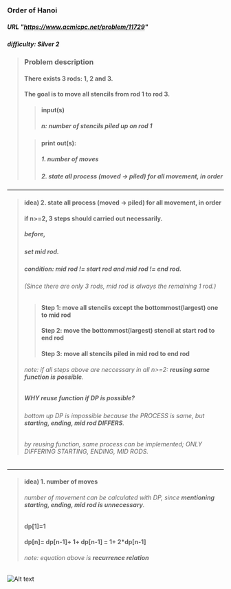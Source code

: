 ### Order of Hanoi
##### URL "https://www.acmicpc.net/problem/11729"
##### difficulty: __Silver 2__

> ### Problem description
> #### There exists 3 rods: 1, 2 and 3.
> #### The goal is to move all stencils from rod 1 to rod 3.
> 
> > #### input(s)
> > ##### n: number of stencils piled up on rod 1
>
> > #### print out(s):
> > ##### 1. number of moves
> > ##### 2. state all process (moved -> piled) for all movement, in order

* * *


> #### idea) 2. state all process (moved -> piled) for all movement, in order
> 
> #### if n>=2, 3 steps should carried out __necessarily__.
> 
> ##### before, 
> ##### set mid rod.
> ##### condition: mid rod != start rod and mid rod != end rod. 
> ###### (Since there are only 3 rods, mid rod is always the remaining 1 rod.)
> 
> > #### Step 1: move all stencils except the bottommost(largest) one to mid rod
> > #### Step 2: move the bottommost(largest) stencil at start rod to end rod
> > #### Step 3: move all stencils piled in mid rod to end rod
> 
> 
> ###### note: if all steps above are neccessary in all n>=2: __reusing same function is possible__.
> 
> 
> 
> ##### __WHY reuse function__ if DP is possible?
> ###### bottom up DP is impossible because the PROCESS is same, but __starting, ending, mid rod DIFFERS__.
> ###### by reusing function, same process can be implemented; ONLY DIFFERING STARTING, ENDING, MID RODS.



* * *

> #### idea) 1. number of moves
> ###### number of movement can be calculated with DP, since __mentioning starting, ending, mid rod is unnecessary__.
> 
> #### __dp[1]=1__
> #### __dp[n]__= dp[n-1]+ 1+ dp[n-1] __= 1+ 2*dp[n-1]__
> 
> ###### note: equation above is __recurrence relation__


![Alt text](/Users/janna/Documents/GitHub/img/Hanoi.png)


